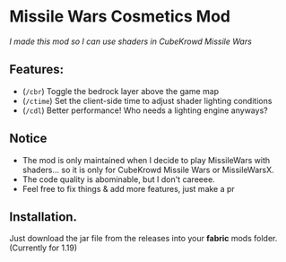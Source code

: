 # Missile Wars Cosmetics Mod

*I made this mod so I can use shaders in CubeKrowd Missile Wars*

## Features:

- (`/cbr`) Toggle the bedrock layer above the game map
- (`/ctime`) Set the client-side time to adjust shader lighting conditions
- (`/cdl`) Better performance! Who needs a lighting engine anyways?

## Notice

- The mod is only maintained when I decide to play MissileWars with shaders... so it is only for CubeKrowd Missile Wars or MissileWarsX.
- The code quality is abominable, but I don't careeee.
- Feel free to fix things & add more features, just make a pr

## Installation.

Just download the jar file from the releases into your **fabric** mods folder. (Currently for 1.19)